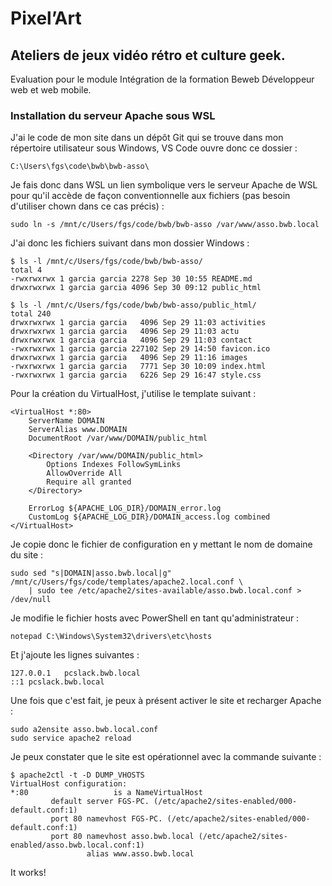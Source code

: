 # Pixel’Art

## Ateliers de jeux vidéo rétro et culture geek.

Evaluation pour le module Intégration de la formation Beweb Développeur web et web mobile.

### Installation du serveur Apache sous WSL

J'ai le code de mon site dans un dépôt Git qui se trouve dans mon répertoire utilisateur sous Windows, VS Code ouvre donc ce dossier :

```
C:\Users\fgs\code\bwb\bwb-asso\
```

Je fais donc dans WSL un lien symbolique vers le serveur Apache de WSL pour qu'il accède de façon conventionnelle aux fichiers (pas besoin d'utiliser chown dans ce cas précis) :

```
sudo ln -s /mnt/c/Users/fgs/code/bwb/bwb-asso /var/www/asso.bwb.local
```

J'ai donc les fichiers suivant dans mon dossier Windows :

```
$ ls -l /mnt/c/Users/fgs/code/bwb/bwb-asso/
total 4
-rwxrwxrwx 1 garcia garcia 2278 Sep 30 10:55 README.md
drwxrwxrwx 1 garcia garcia 4096 Sep 30 09:12 public_html

$ ls -l /mnt/c/Users/fgs/code/bwb/bwb-asso/public_html/
total 240
drwxrwxrwx 1 garcia garcia   4096 Sep 29 11:03 activities
drwxrwxrwx 1 garcia garcia   4096 Sep 29 11:03 actu
drwxrwxrwx 1 garcia garcia   4096 Sep 29 11:03 contact
-rwxrwxrwx 1 garcia garcia 227102 Sep 29 14:50 favicon.ico
drwxrwxrwx 1 garcia garcia   4096 Sep 29 11:16 images
-rwxrwxrwx 1 garcia garcia   7771 Sep 30 10:09 index.html
-rwxrwxrwx 1 garcia garcia   6226 Sep 29 16:47 style.css
```

Pour la création du VirtualHost, j'utilise le template suivant :

```
<VirtualHost *:80>
    ServerName DOMAIN
    ServerAlias www.DOMAIN
    DocumentRoot /var/www/DOMAIN/public_html

    <Directory /var/www/DOMAIN/public_html>
        Options Indexes FollowSymLinks
        AllowOverride All
        Require all granted
    </Directory>

    ErrorLog ${APACHE_LOG_DIR}/DOMAIN_error.log
    CustomLog ${APACHE_LOG_DIR}/DOMAIN_access.log combined
</VirtualHost>
```

Je copie donc le fichier de configuration en y mettant le nom de domaine du site :

```
sudo sed "s|DOMAIN|asso.bwb.local|g" /mnt/c/Users/fgs/code/templates/apache2.local.conf \
    | sudo tee /etc/apache2/sites-available/asso.bwb.local.conf > /dev/null
```

Je modifie le fichier hosts avec PowerShell en tant qu'administrateur :

```
notepad C:\Windows\System32\drivers\etc\hosts
```

Et j'ajoute les lignes suivantes :

```
127.0.0.1   pcslack.bwb.local
::1 pcslack.bwb.local
```

Une fois que c'est fait, je peux à présent activer le site et recharger Apache :

```
sudo a2ensite asso.bwb.local.conf
sudo service apache2 reload
```

Je peux constater que le site est opérationnel avec la commande suivante :

```
$ apache2ctl -t -D DUMP_VHOSTS
VirtualHost configuration:
*:80                   is a NameVirtualHost
         default server FGS-PC. (/etc/apache2/sites-enabled/000-default.conf:1)
         port 80 namevhost FGS-PC. (/etc/apache2/sites-enabled/000-default.conf:1)
         port 80 namevhost asso.bwb.local (/etc/apache2/sites-enabled/asso.bwb.local.conf:1)
                 alias www.asso.bwb.local
```

It works!
